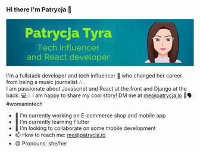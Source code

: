 ### Hi there I'm Patrycja   👋
![](https://github.com/patrycja-io/patrycja-io/blob/fcec5afcebf4892437d14d43907fb9f4b9c3fb2c/patrycja.png)


I'm a fullstack developer and tech influencer 👾 who changed her career from being a music journalist 🎶 .  
I am passionate about Javascript and React at the front and Django at the back. 💻💥
I am happy to share my cool story!  DM me at me@patrycja.io  📜🗣 #womanintech


- 🔭 I’m currently working on E-commerce shop and mobile app
- 🌱 I’m currently learning Flutter
- 👯 I’m looking to collaborate on some mobile development
- 📫 How to reach me: me@patrycja.io
- 😄 Pronouns: she/her 

